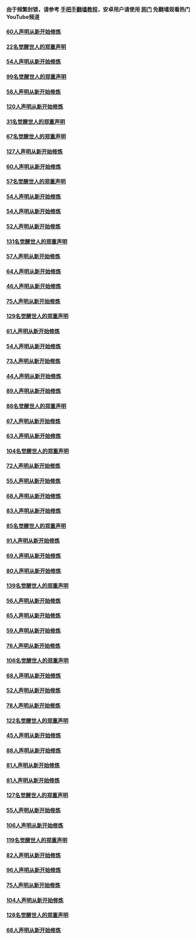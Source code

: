 #### 由于频繁封锁，请参考 [手把手翻墙教程](https://github.com/gfw-breaker/guides/wiki/)，安卓用户请使用 [网门](https://github.com/gfw-breaker/nogfw/blob/master/dl.md?t=02150100) 免翻墙观看热门YouTube频道 

#### [60人声明从新开始修炼](../pages/91/420727.md?t=02150100) 

#### [22名觉醒世人的郑重声明](../pages/91/420726.md?t=02150100) 

#### [54人声明从新开始修炼](../pages/91/420529.md?t=02150100) 

#### [99名觉醒世人的郑重声明](../pages/91/420528.md?t=02150100) 

#### [58人声明从新开始修炼](../pages/91/420198.md?t=02150100) 

#### [120人声明从新开始修炼](../pages/91/420141.md?t=02150100) 

#### [31名觉醒世人的郑重声明](../pages/91/420197.md?t=02150100) 

#### [67名觉醒世人的郑重声明](../pages/91/420140.md?t=02150100) 

#### [127人声明从新开始修炼](../pages/91/420082.md?t=02150100) 

#### [60人声明从新开始修炼](../pages/91/420081.md?t=02150100) 

#### [57名觉醒世人的郑重声明](../pages/91/420080.md?t=02150100) 

#### [54人声明从新开始修炼](../pages/91/419533.md?t=02150100) 

#### [54人声明从新开始修炼](../pages/91/419532.md?t=02150100) 

#### [52人声明从新开始修炼](../pages/91/419531.md?t=02150100) 

#### [131名觉醒世人的郑重声明](../pages/91/419530.md?t=02150100) 

#### [57人声明从新开始修炼](../pages/91/419430.md?t=02150100) 

#### [64人声明从新开始修炼](../pages/91/419429.md?t=02150100) 

#### [46人声明从新开始修炼](../pages/91/419428.md?t=02150100) 

#### [75人声明从新开始修炼](../pages/91/419427.md?t=02150100) 

#### [129名觉醒世人的郑重声明](../pages/91/419426.md?t=02150100) 

#### [61人声明从新开始修炼](../pages/91/419198.md?t=02150100) 

#### [54人声明从新开始修炼](../pages/91/419197.md?t=02150100) 

#### [73人声明从新开始修炼](../pages/91/419196.md?t=02150100) 

#### [44人声明从新开始修炼](../pages/91/419075.md?t=02150100) 

#### [89人声明从新开始修炼](../pages/91/419074.md?t=02150100) 

#### [88名觉醒世人的郑重声明](../pages/91/419195.md?t=02150100) 

#### [67人声明从新开始修炼](../pages/91/419073.md?t=02150100) 

#### [63人声明从新开始修炼](../pages/91/419072.md?t=02150100) 

#### [104名觉醒世人的郑重声明](../pages/91/419071.md?t=02150100) 

#### [72人声明从新开始修炼](../pages/91/418902.md?t=02150100) 

#### [55人声明从新开始修炼](../pages/91/418901.md?t=02150100) 

#### [68人声明从新开始修炼](../pages/91/418900.md?t=02150100) 

#### [83人声明从新开始修炼](../pages/91/418757.md?t=02150100) 

#### [85名觉醒世人的郑重声明](../pages/91/418899.md?t=02150100) 

#### [91人声明从新开始修炼](../pages/91/418756.md?t=02150100) 

#### [69人声明从新开始修炼](../pages/91/418755.md?t=02150100) 

#### [80人声明从新开始修炼](../pages/91/418754.md?t=02150100) 

#### [139名觉醒世人的郑重声明](../pages/91/418753.md?t=02150100) 

#### [56人声明从新开始修炼](../pages/91/418594.md?t=02150100) 

#### [65人声明从新开始修炼](../pages/91/418593.md?t=02150100) 

#### [59人声明从新开始修炼](../pages/91/418592.md?t=02150100) 

#### [76人声明从新开始修炼](../pages/91/418431.md?t=02150100) 

#### [106名觉醒世人的郑重声明](../pages/91/418591.md?t=02150100) 

#### [68人声明从新开始修炼](../pages/91/418430.md?t=02150100) 

#### [52人声明从新开始修炼](../pages/91/418429.md?t=02150100) 

#### [78人声明从新开始修炼](../pages/91/418428.md?t=02150100) 

#### [122名觉醒世人的郑重声明](../pages/91/418427.md?t=02150100) 

#### [45人声明从新开始修炼](../pages/91/418248.md?t=02150100) 

#### [88人声明从新开始修炼](../pages/91/418247.md?t=02150100) 

#### [81人声明从新开始修炼](../pages/91/418246.md?t=02150100) 

#### [81人声明从新开始修炼](../pages/91/418139.md?t=02150100) 

#### [127名觉醒世人的郑重声明](../pages/91/418245.md?t=02150100) 

#### [55人声明从新开始修炼](../pages/91/418138.md?t=02150100) 

#### [106人声明从新开始修炼](../pages/91/418137.md?t=02150100) 

#### [119名觉醒世人的郑重声明](../pages/91/418135.md?t=02150100) 

#### [82人声明从新开始修炼](../pages/91/418136.md?t=02150100) 

#### [96人声明从新开始修炼](../pages/91/417831.md?t=02150100) 

#### [75人声明从新开始修炼](../pages/91/417830.md?t=02150100) 

#### [104人声明从新开始修炼](../pages/91/417829.md?t=02150100) 

#### [128名觉醒世人的郑重声明](../pages/91/417828.md?t=02150100) 

#### [68人声明从新开始修炼](../pages/91/417173.md?t=02150100) 


